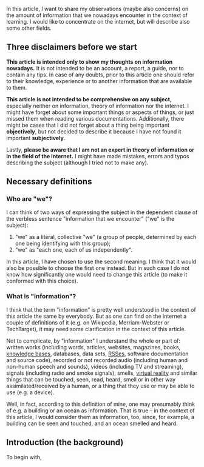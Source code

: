 In this article, I want to share my observations (maybe also concerns) on the amount of information that we nowadays encounter in the context of learning. I would like to concentrate on the internet, but will describe also some other fields.

## Three disclaimers before we start

**This article is intended only to show my thoughts on information nowadays.** It is not intended to be an account, a report, a guide, nor to contain any tips. In case of any doubts, prior to this article one should refer to their knowledge, experience or to another information that are available to them.

**This article is not intended to be comprehensive on any subject**, especially neither on information, theory of information nor the internet. I might have forget about some important things or aspects of things, or just missed them when reading various documentations. Additionally, there might be cases that I did not forget about a thing being important **objectively**, but not decided to describe it because I have not found it important **subjectively**.

Lastly, **please be aware that I am not an expert in theory of information or in the field of the internet.** I might have made mistakes, errors and typos describing the subject (although I tried not to make any).

## Necessary definitions

### Who are "we"?

I can think of two ways of expressing the subject in the dependent clause of the verbless sentence "information that we encounter" ("we" is the subject):
1. "we" as a literal, collective "we" (a group of people, determined by each one being identifying with this group);
2. "we" as "each one, each of us independently".

In this article, I have chosen to use the second meaning. I think that it would also be possible to choose the first one instead. But in such case I do not know how significantly one would need to change this article (to make it conformed with this choice).

### What is "information"?

I think that the term "information" is pretty well understood in the context of this article the same by everybody. But as one can find on the internet a couple of definitions of it (e.g. on Wikipedia, Merriam-Webster or TechTarget), it may need some clarification in the context of this article.

Not to complicate, by "information" I understand the whole or part of: written works (including words, articles, websites, magazines, books, [knowledge bases](https://en.wikipedia.org/wiki/Knowledge_base), databases, data sets, [RSSes](https://en.wikipedia.org/wiki/RSS), software documentation and source code), recorded or not recorded audio (including human and non-human speech and sounds), videos (including TV and streaming), signals (including radio and smoke signals), smells, [virtual reality](https://en.wikipedia.org/wiki/Virtual_reality) and similar things that can be touched, seen, read, heard, smell or in other way assimilated/received by a human, or a thing that they use or may be able to use (e.g. a device).

Well, in fact, according to this definition of mine, one may presumably think of e.g. a building or an ocean as information. That is true – in the context of this article, I would consider them as information, too, since, for example, a building can be seen and touched, and an ocean smelled and heard.

## Introduction (the background)

To begin with, 